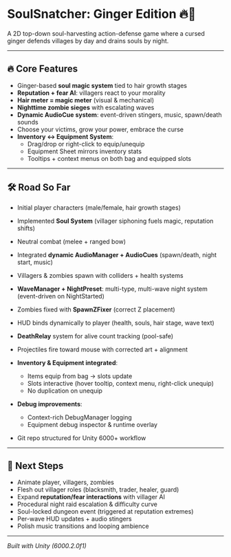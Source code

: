# SoulSnatcher: Ginger Edition 🔥🧡

A 2D top-down soul-harvesting action-defense game where a cursed ginger defends villages by day and drains souls by night.

---

## 🔥 Core Features

* Ginger-based **soul magic system** tied to hair growth stages
* **Reputation + fear AI**: villagers react to your morality
* **Hair meter = magic meter** (visual & mechanical)
* **Nighttime zombie sieges** with escalating waves
* **Dynamic AudioCue system**: event-driven stingers, music, spawn/death sounds
* Choose your victims, grow your power, embrace the curse
* **Inventory ↔ Equipment System**:
  - Drag/drop or right-click to equip/unequip
  - Equipment Sheet mirrors inventory stats
  - Tooltips + context menus on both bag and equipped slots

---

## 🛠 Road So Far

* Initial player characters (male/female, hair growth stages)
* Implemented **Soul System** (villager siphoning fuels magic, reputation shifts)
* Neutral combat (melee + ranged bow)
* Integrated **dynamic AudioManager + AudioCues** (spawn/death, night start, music)
* Villagers & zombies spawn with colliders + health systems
* **WaveManager + NightPreset**: multi-type, multi-wave night system (event-driven on NightStarted)
* Zombies fixed with **SpawnZFixer** (correct Z placement)
* HUD binds dynamically to player (health, souls, hair stage, wave text)
* **DeathRelay** system for alive count tracking (pool-safe)
* Projectiles fire toward mouse with corrected art + alignment
* **Inventory & Equipment integrated**:
  - Items equip from bag → slots update
  - Slots interactive (hover tooltip, context menu, right-click unequip)
  - No duplication on unequip
* **Debug improvements**:
  - Context-rich DebugManager logging
  - Equipment debug inspector & runtime overlay

* Git repo structured for Unity 6000+ workflow

---

## 🔮 Next Steps

* Animate player, villagers, zombies
* Flesh out villager roles (blacksmith, trader, healer, guard)
* Expand **reputation/fear interactions** with villager AI
* Procedural night raid escalation & difficulty curve
* Soul-locked dungeon event (triggered at reputation extremes)
* Per-wave HUD updates + audio stingers
* Polish music transitions and looping ambience

---

*Built with Unity (6000.2.0f1)*
